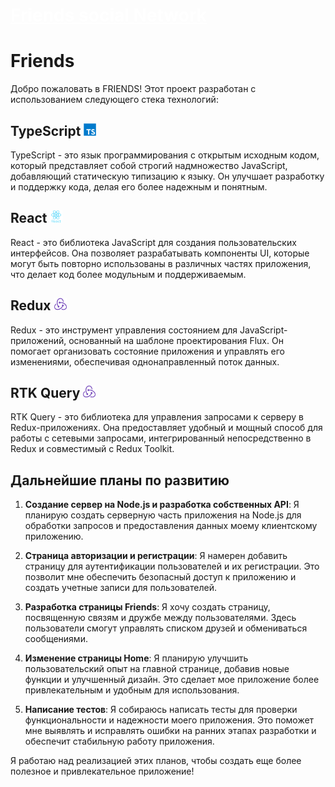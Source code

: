 # <a href=https://tomilindmitry.github.io/friends-network/#/ style="color: white;">Friends social Network</a>

# Friends

Добро пожаловать в FRIENDS! Этот проект разработан с использованием следующего стека технологий:

## TypeScript   <img src="https://github.com/devicons/devicon/blob/master/icons/typescript/typescript-original.svg" title="TS" alt="TS" width="20" height="20"/>&nbsp;

TypeScript - это язык программирования с открытым исходным кодом, который представляет собой строгий надмножество JavaScript, добавляющий статическую типизацию к языку. Он улучшает разработку и поддержку кода, делая его более надежным и понятным.

## React <img src="https://raw.githubusercontent.com/devicons/devicon/55609aa5bd817ff167afce0d965585c92040787a/icons/react/react-original-wordmark.svg" title="React" width="20" height="20"/>

React - это библиотека JavaScript для создания пользовательских интерфейсов. Она позволяет разрабатывать компоненты UI, которые могут быть повторно использованы в различных частях приложения, что делает код более модульным и поддерживаемым.

## Redux   <img src="https://github.com/devicons/devicon/blob/master/icons/redux/redux-original.svg" title="Redux" alt="Redux " width="20" height="20"/>&nbsp;

Redux - это инструмент управления состоянием для JavaScript-приложений, основанный на шаблоне проектирования Flux. Он помогает организовать состояние приложения и управлять его изменениями, обеспечивая однонаправленный поток данных.

## RTK Query   <img src="https://github.com/devicons/devicon/blob/master/icons/redux/redux-original.svg" title="Redux" alt="Redux " width="20" height="20"/>&nbsp;

RTK Query -  это библиотека для управления запросами к серверу в Redux-приложениях. Она предоставляет удобный и мощный способ для работы с сетевыми запросами, интегрированный непосредственно в Redux и совместимый с Redux Toolkit.

## Дальнейшие планы по развитию

1. **Создание сервер на Node.js и разработка собственных API**: Я планирую создать серверную часть приложения на Node.js для обработки запросов и предоставления данных моему клиентскому приложению.

2. **Страница авторизации и регистрации**: Я намерен добавить страницу для аутентификации пользователей и их регистрации. Это позволит мне обеспечить безопасный доступ к приложению и создать учетные записи для пользователей.

3. **Разработка страницы Friends**: Я хочу создать страницу, посвященную связям и дружбе между пользователями. Здесь пользователи смогут управлять списком друзей и обмениваться сообщениями.

4. **Изменение страницы Home**: Я планирую улучшить пользовательский опыт на главной странице, добавив новые функции и улучшенный дизайн. Это сделает мое приложение более привлекательным и удобным для использования.

5. **Написание тестов**: Я собираюсь написать тесты для проверки функциональности и надежности моего приложения. Это поможет мне выявлять и исправлять ошибки на ранних этапах разработки и обеспечит стабильную работу приложения.

Я работаю над реализацией этих планов, чтобы создать еще более полезное и привлекательное приложение!
